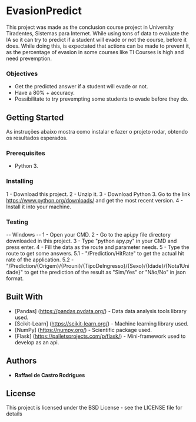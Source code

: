 # EvasionPredict

This project was made as the conclusion course project in University Tiradentes, Sistemas para Internet. While using tons of data to evaluate the IA so it can try to predict if a student will evade or not the course, before it does. While doing this, is expectated that actions can be made to prevent it, as the percentage of evasion in some courses like TI Courses is high and need prevemption.

### Objectives

- Get the predicted answer if a student will evade or not.
- Have a 80% + accuracy.
- Possibilitate to try prevempting some students to evade before they do.

## Getting Started

As instruções abaixo mostra como instalar e fazer o projeto rodar, obtendo os resultados esperados.

### Prerequisites

- Python 3.

### Installing

1 - Download this project.
2 - Unzip it.
3 - Download Python 3.
  Go to the link https://www.python.org/downloads/ and get the most recent version.
4 - Install it into your machine.
### Testing

-- Windows --
1 - Open your CMD.
2 - Go to the api.py file directory downloaded in this project.
3 - Type "python apy.py" in your CMD and press enter.
4 - Fill the data as the route and parameter needs.
5 - Type the route to get some answers.
5.1 - "/Prediction/HitRate" to get the actual hit rate of the application.
5.2 -"/Prediction/{Origem}/{Prouni}/{TipoDeIngresso}/{Sexo}/{Idade}/{Nota1Unidade}" to get the prediction of the result as "Sim/Yes" or "Não/No" in json format.

## Built With

* [Pandas] (https://pandas.pydata.org/) - Data data analysis tools library used.
* [Scikit-Learn] (https://scikit-learn.org/) - Machine learning library used.
* [NumPy] (https://numpy.org/) - Scientific package used.
* [Flask] (https://palletsprojects.com/p/flask/) - Mini-framework used to develop as an api.

## Authors

* **Raffael de Castro Rodrigues**

## License
This project is licensed under the BSD License - see the LICENSE file for details
